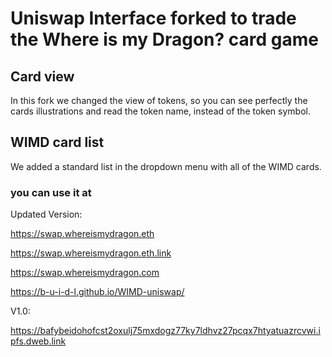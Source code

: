 # Uniswap Interface forked to trade the Where is my Dragon? card game

## Card view

In this fork we changed the view of tokens, so you can see perfectly the cards illustrations and read the token name, instead of the token symbol.

## WIMD card list

We added a standard list in the dropdown menu with all of the WIMD cards.

### you can use it at 

Updated Version:

https://swap.whereismydragon.eth 

https://swap.whereismydragon.eth.link

https://swap.whereismydragon.com

https://b-u-i-d-l.github.io/WIMD-uniswap/

V1.0:

https://bafybeidohofcst2oxulj75mxdogz77ky7ldhvz27pcqx7htyatuazrcvwi.ipfs.dweb.link

